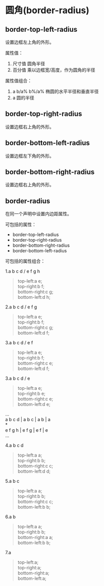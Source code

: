圆角(border-radius)
==================

border-top-left-radius
----------------------

设置边框左上角的外形。

属性值：

1. 尺寸值 圆角半径
2. 百分值 乘以边框宽/高度，作为圆角的半径

属性值组合：

1. a b/a% b%/a% 椭圆的水平半径和垂直半径
2. a 圆的半径

border-top-right-radius
----------------------

设置边框右上角的外形。

border-bottom-left-radius
-------------------------

设置边框左下角的外形。

border-bottom-right-radius
--------------------------

设置边框右上角的外形。

border-radius
-------------

在同一个声明中设置内边距属性。

可包括的属性：

+ border-top-left-radius
+ border-top-right-radius
+ border-bottom-right-radius
+ border-bottom-left-radius

可包括的属性组合：

1.a b c d / e f g h
>top-left:a e;  
>top-right:b f;  
>bottom-right:c g;  
>bottom-left:d h;

2.a b c d / e f g
>top-left:a e;  
>top-right:b f;  
>bottom-right:c g;  
>bottom-left:d f;

3.a b c d / e f
>top-left:a e;  
>top-right:b f;  
>bottom-right:c e;  
>bottom-left:d f;

3.a b c d / e
>top-left:a e;  
>top-right:b e;  
>bottom-right:c e;  
>bottom-left:d e;

...  
a b c d | a b c | a b | a  
*  
e f g h | e f g | e f | e  
...

4.a b c d
>top-left:a a;  
>top-right:b b;  
>bottom-right:c c;  
>bottom-left:d d;

5.a b c
>top-left:a a;  
>top-right:b b;  
>bottom-right:c c;  
>bottom-left:b b;

6.a b
>top-left:a a;  
>top-right:b b;  
>bottom-right:a a;  
>bottom-left:b b;

7.a
>top-left:a;  
>top-right:a;  
>bottom-right:a;  
>bottom-left:a;